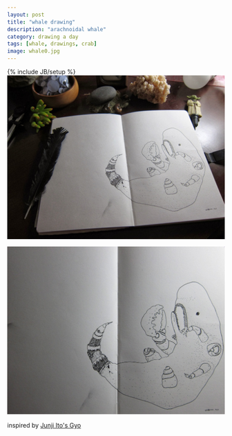 ```yaml
---
layout: post
title: "whale drawing"
description: "arachnoidal whale"
category: drawing a day
tags: [whale, drawings, crab]
image: whale0.jpg
---
```

{% include JB/setup %}
<img src="images/whale1.jpg">

<img src="images/whale0.jpg">

inspired by [Junji Ito's Gyo](https://en.wikipedia.org/wiki/Gyo)

